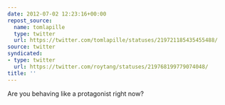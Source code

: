 ```yaml
---
date: 2012-07-02 12:23:16+00:00
repost_source:
  name: tomlapille
  type: twitter
  url: https://twitter.com/tomlapille/statuses/219721185435455488/
source: twitter
syndicated:
- type: twitter
  url: https://twitter.com/roytang/statuses/219768199779074048/
title: ''
---
```


Are you behaving like a protagonist right now?